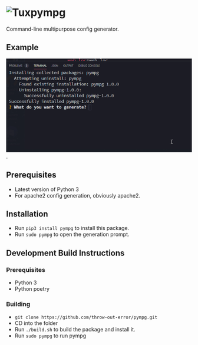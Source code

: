 # ![Tux](https://cdn2.iconfinder.com/data/icons/designer-skills/128/linux-server-system-platform-os-computer-penguin-64.png)pympg

Command-line multipurpose config generator.

## Example

![Example GIF](./assets/pympg-example.gif).

## Prerequisites

-   Latest version of Python 3
-   For apache2 config generation, obviously apache2.

## Installation

-   Run `pip3 install pympg` to install this package.
-   Run `sudo pympg` to open the generation prompt.

## Development Build Instructions

### Prerequisites

-   Python 3
-   Python poetry

### Building

-   `git clone https://github.com/throw-out-error/pympg.git`
-   CD into the folder
-   Run `./build.sh` to build the package and install it.
-   Run `sudo pympg` to run pympg
